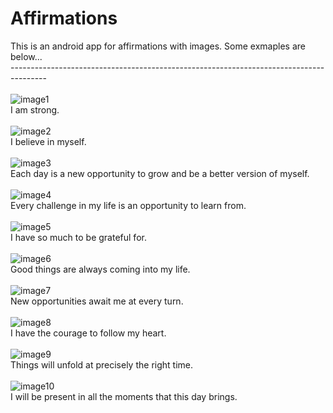 # Affirmations
This is an android app for affirmations with images. Some exmaples are below...<br/>
---------------------------------------------------------------------------------------<br/><br/>
![image1](https://user-images.githubusercontent.com/75999748/152202859-8401abd5-29b5-4ac1-85c1-e6047eae5703.jpg)<br/>
I am strong.<br/><br/>
![image2](https://user-images.githubusercontent.com/75999748/152203263-21b8ae05-c676-43e7-b4e1-b67b3078e196.jpg)<br/>
I believe in myself.<br/><br/>
![image3](https://user-images.githubusercontent.com/75999748/152203272-00e57202-d416-4493-96be-6fa3994c1abd.jpg)<br/>
Each day is a new opportunity to grow and be a better version of myself.<br/><br/>
![image4](https://user-images.githubusercontent.com/75999748/152203276-6d5385a8-a255-4470-83d5-c902e486db9e.jpg)<br/>
Every challenge in my life is an opportunity to learn from.<br/><br/>
![image5](https://user-images.githubusercontent.com/75999748/152203280-afc4f6ae-cf17-44c7-83c5-f77c67368cb8.jpg)<br/>
I have so much to be grateful for.<br/><br/>
![image6](https://user-images.githubusercontent.com/75999748/152203284-ffd73775-f8df-4eed-8144-f2ff812a756c.jpg)<br/>
Good things are always coming into my life.<br/><br/>
![image7](https://user-images.githubusercontent.com/75999748/152203287-b34c48e3-dec1-4305-8be8-30316f5bc0ac.jpg)<br/>
New opportunities await me at every turn.<br/><br/>
![image8](https://user-images.githubusercontent.com/75999748/152203290-724c61ed-2734-486c-ae53-41b156535e83.jpg)<br/>
I have the courage to follow my heart.<br/><br/>
![image9](https://user-images.githubusercontent.com/75999748/152203292-08782426-9a02-423f-86f4-411f1eb30145.jpg)<br/>
Things will unfold at precisely the right time.<br/><br/>
![image10](https://user-images.githubusercontent.com/75999748/152203294-c6d33df4-a3b2-44f0-aab0-f4bcd4c24108.jpg)<br/>
I will be present in all the moments that this day brings.
